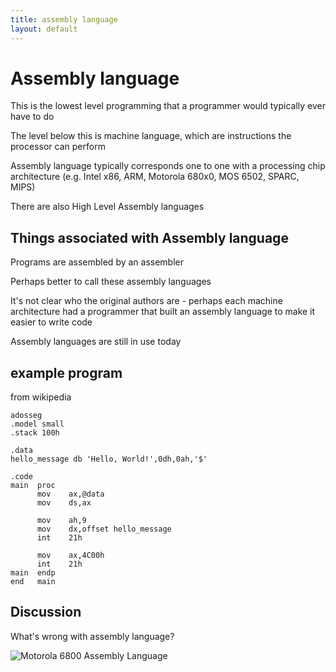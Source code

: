 ```yaml
---
title: assembly language
layout: default
---
```


Assembly language
=================

This is the lowest level programming that a programmer would typically
ever have to do

The level below this is machine language, which are instructions the
processor can perform

Assembly language typically corresponds one to one with a processing
chip architecture (e.g. Intel x86, ARM, Motorola 680x0, MOS 6502,
SPARC, MIPS)

There are also High Level Assembly languages


Things associated with Assembly language
----------------------------------------

Programs are assembled by an assembler

Perhaps better to call these assembly languages

It's not clear who the original authors are - perhaps each machine
architecture had a programmer that built an assembly language to make
it easier to write code

Assembly languages are still in use today

example program
---------------

from wikipedia

```
adosseg
.model small
.stack 100h

.data
hello_message db 'Hello, World!',0dh,0ah,'$'

.code
main  proc
      mov    ax,@data
      mov    ds,ax

      mov    ah,9
      mov    dx,offset hello_message
      int    21h

      mov    ax,4C00h
      int    21h
main  endp
end   main
```

Discussion
----------

What's wrong with assembly language?

![Motorola 6800 Assembly Language](https://upload.wikimedia.org/wikipedia/commons/f/f3/Motorola_6800_Assembly_Language.png)
